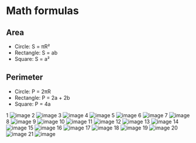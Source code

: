 # Math formulas
## Area
- Circle: S = πR²
- Rectangle: S = ab
- Square: S = a²
 
## Perimeter
- Circle: P = 2πR
- Rectangle: P = 2a + 2b
- Square: P = 4a

1
![image](https://github.com/9gecko9/geometric_lib/assets/54713307/834ad5fe-d1b2-4a0e-833e-389a3dec6c25)
2
![image](https://github.com/9gecko9/geometric_lib/assets/54713307/688bddd6-9e77-454a-9b8e-6e0e1ad938dd)
3
![image](https://github.com/9gecko9/geometric_lib/assets/54713307/0b9bffff-3b01-4590-9acc-e1a94baa8da4)
4
![image](https://github.com/9gecko9/geometric_lib/assets/54713307/99accd1f-6f47-4dd2-bca1-b94bb36ee665)
5
![image](https://github.com/9gecko9/geometric_lib/assets/54713307/51b99866-1648-4165-a0f7-2f416c221bc5)
6
![image](https://github.com/9gecko9/geometric_lib/assets/54713307/2ec4b8db-97ba-4434-a803-187bbc57308b)
7
![image](https://github.com/9gecko9/geometric_lib/assets/54713307/c358843d-4dc4-4396-b0c1-7d9c022a33de)
8
![image](https://github.com/9gecko9/geometric_lib/assets/54713307/df2d0b46-0d3e-4843-825d-94be0386d6df)
9
![image](https://github.com/9gecko9/geometric_lib/assets/54713307/bc79eab5-1366-4cc2-9476-1d69c79c9045)
10
![image](https://github.com/9gecko9/geometric_lib/assets/54713307/d4d13c7d-5620-467b-bfad-2099c56511d1)
11
![image](https://github.com/9gecko9/geometric_lib/assets/54713307/a23710e5-574b-4536-a09d-be36f5b7a7bb)
12
![image](https://github.com/9gecko9/geometric_lib/assets/54713307/9cb1914e-a786-407b-a29e-fc64df180fe4)
13
![image](https://github.com/9gecko9/geometric_lib/assets/54713307/48e4ef64-7876-4a63-92eb-6e8912eb4c52)
14
![image](https://github.com/9gecko9/geometric_lib/assets/54713307/a8603217-e094-443f-930b-2b90a2d4737c)
15
![image](https://github.com/9gecko9/geometric_lib/assets/54713307/71408d3d-ee88-4d1b-a343-13132baaa4ff)
16
![image](https://github.com/9gecko9/geometric_lib/assets/54713307/5b90631d-e59b-48ea-9174-cfea0e0ac3f2)
17
![image](https://github.com/9gecko9/geometric_lib/assets/54713307/599250a7-0ac9-41cf-a189-d80b42feb48a)
18
![image](https://github.com/9gecko9/geometric_lib/assets/54713307/7019d3a9-0791-46a0-9b43-6c6f2ee3abad)
19
![image](https://github.com/9gecko9/geometric_lib/assets/54713307/4693e1ae-db5d-4643-869e-103f1befcc90)
20
![image](https://github.com/9gecko9/geometric_lib/assets/54713307/68bad6d6-5bc4-4de4-9ee8-4e8fbae2e661)
21
![image](https://github.com/9gecko9/geometric_lib/assets/54713307/846bfac9-a5a9-42c6-9490-674d7c588dad)
